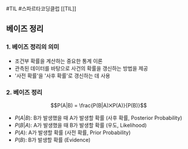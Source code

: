 #TIL #스파르타코딩클럽 [[TIL]]

## 베이즈 정리
### 1. 베이즈 정리의 의미
- 조건부 확률을 계산하는 중요한 통계 이론
- 관측된 데이터를 바탕으로 사건의 확률을 갱신하는 방법을 제공
- '사전 확률'을 '사후 확률'로 갱신하는 데 사용


### 2. 베이즈 정리
$$P(A|B) = \frac{P(B|A)⨉P(A)}{P(B)}$$
- $P(A|B)$: B가 발생했을 때 A가 발생할 확률 (사후 확률, Posterior Probability)
- $P(B|A)$: A가 발생했을 때 B가 발생할 확률 (우도, Likelihood)
- $P(A)$: A가 발생할 확률 (사전 확률, Prior Probability)
- $P(B)$: B가 발생할 확률 (Evidence)
